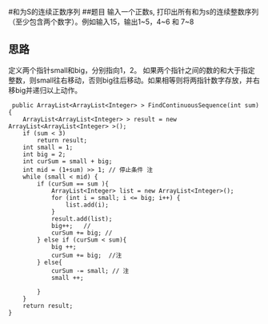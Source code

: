 #和为S的连续正数序列
##题目
输入一个正数s, 打印出所有和为s的连续整数序列（至少包含两个数字）。例如输入15，输出1~5，4~6 和 7~8

## 思路
定义两个指针small和big，分别指向1，2。 如果两个指针之间的数的和大于指定整数，则small往右移动，否则big往后移动。如果相等则将两指针数字存放，并右移big并递归以上动作。

     public ArrayList<ArrayList<Integer> > FindContinuousSequence(int sum) {
        ArrayList<ArrayList<Integer> > result = new  ArrayList<ArrayList<Integer> >();
        if (sum < 3)
            return result;
        int small = 1;
        int big = 2;
        int curSum = small + big;
        int mid = (1+sum) >> 1; // 停止条件 注
        while (small < mid) {
            if (curSum == sum ){
                ArrayList<Integer> list = new ArrayList<Integer>();
                for (int i = small; i <= big; i++) {
                    list.add(i);
                }
                result.add(list);
                big++;   //
                curSum += big; // 
            } else if (curSum < sum){
                big ++; 
                curSum += big;  //注
            } else{
                curSum -= small; // 注
                small ++;
                
            }
        }
        return result;
    }

